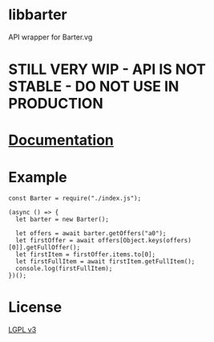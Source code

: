 # libbarter

API wrapper for Barter.vg

# STILL VERY WIP - API IS NOT STABLE - DO NOT USE IN PRODUCTION

# [Documentation](https://github.com/antigravities/libbarter/wiki)

# Example

```
const Barter = require("./index.js");

(async () => {
  let barter = new Barter();

  let offers = await barter.getOffers("a0");
  let firstOffer = await offers[Object.keys(offers)[0]].getFullOffer();
  let firstItem = firstOffer.items.to[0];
  let firstFullItem = await firstItem.getFullItem();
  console.log(firstFullItem);
})();
```

# License

[LGPL v3](https://www.gnu.org/licenses/lgpl-3.0.en.html)
